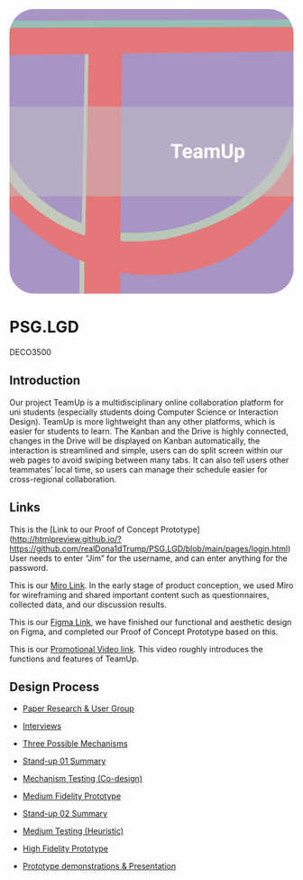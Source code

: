 ![](https://github.com/realDona1dTrump/PSG.LGD/blob/main/Wiki_images/LOGO.jpg)

# PSG.LGD
DECO3500

## Introduction

Our project TeamUp is a multidisciplinary online collaboration platform for uni students (especially students doing Computer Science or Interaction Design). TeamUp is more lightweight than any other platforms, which is easier for students to learn. The Kanban and the Drive is highly connected, changes in the Drive will be displayed on Kanban automatically, the interaction is streamlined and simple, users can do split screen within our web pages to avoid swiping between many tabs. It can also tell users other teammates’ local time, so users can manage their schedule easier for cross-regional collaboration. 


## Links

This is the [Link to our Proof of Concept Prototype] (http://htmlpreview.github.io/?https://github.com/realDona1dTrump/PSG.LGD/blob/main/pages/login.html)
User needs to enter “Jim” for the username, and can enter anything for the password.

This is our [Miro Link](https://miro.com/app/board/o9J_lz9jLgs=/?invite_link_id=921271592583). In the early stage of product conception, we used Miro for wireframing and shared important content such as questionnaires, collected data, and our discussion results.

This is our [Figma Link](https://www.figma.com/file/FZD6PdI99MoQNfOJ8uXydH/DECO3500-MedFi-Prototype-(Copy)?node-id=0%3A1), we have finished our functional and aesthetic design on Figma, and completed our Proof of Concept Prototype based on this.

This is our [Promotional Video link](https://youtu.be/TmvrwKlb3us). This video roughly introduces the functions and features of TeamUp.

## Design Process
* [Paper Research & User Group](https://github.com/rockieyu/Ditto-NoProcrastination/wiki/Paper-Research-&-User-Group)
* [Interviews](https://github.com/rockieyu/Ditto-NoProcrastination/wiki/Interviews)
* [Three Possible Mechanisms](https://github.com/rockieyu/Ditto-NoProcrastination/wiki/Three-Possible-Mechanisms)
* [Stand-up 01 Summary](https://github.com/rockieyu/Ditto-NoProcrastination/wiki/Stand-up-01-Summary)

* [Mechanism Testing (Co-design)](https://github.com/rockieyu/Ditto-NoProcrastination/wiki/Mechanism-Testing-(Co-design))
* [Medium Fidelity Prototype](https://github.com/rockieyu/Ditto-NoProcrastination/wiki/Medium-Fidelity-Prototype)
* [Stand-up 02 Summary](https://github.com/rockieyu/Ditto-NoProcrastination/wiki/Stand-up-02-Summary)

* [Medium Testing (Heuristic)](https://github.com/rockieyu/Ditto-NoProcrastination/wiki/Medium-Testing-(Heuristic))
* [High Fidelity Prototype](https://github.com/rockieyu/Ditto-NoProcrastination/wiki/High-Fidelity-Prototype)

* [Prototype demonstrations & Presentation](https://github.com/rockieyu/Ditto-NoProcrastination/wiki/Prototype-Demonstrations-&-Presentation)


